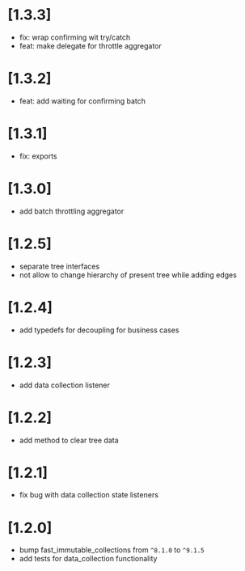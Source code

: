 # [1.3.3]
* fix: wrap confirming wit try/catch
* feat: make delegate for throttle aggregator

# [1.3.2]
* feat: add waiting for confirming batch

# [1.3.1]
* fix: exports

# [1.3.0]
* add batch throttling aggregator

# [1.2.5]
* separate tree interfaces
* not allow to change hierarchy of present tree while adding edges

# [1.2.4]
* add typedefs for decoupling for business cases

# [1.2.3]
* add data collection listener

# [1.2.2]
* add method to clear tree data

# [1.2.1]
* fix bug with data collection state listeners

# [1.2.0]
* bump fast_immutable_collections from `^8.1.0` to `^9.1.5`
* add tests for data_collection functionality